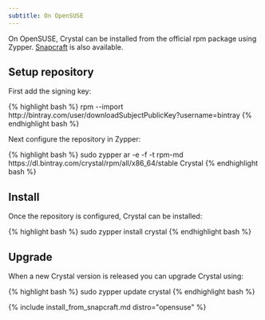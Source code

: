 ```yaml
---
subtitle: On OpenSUSE
---
```


On OpenSUSE, Crystal can be installed from the official rpm package using Zypper.
[Snapcraft](#snapcraft) is also available.

## Setup repository

First add the signing key:

<div class="code_section">
{% highlight bash %}
rpm --import http://bintray.com/user/downloadSubjectPublicKey?username=bintray
{% endhighlight bash %}
</div>

Next configure the repository in Zypper:

<div class="code_section">
{% highlight bash %}
sudo zypper ar -e -f -t rpm-md https://dl.bintray.com/crystal/rpm/all/x86_64/stable Crystal
{% endhighlight bash %}
</div>

## Install

Once the repository is configured, Crystal can be installed:

<div class="code_section">
{% highlight bash %}
sudo zypper install crystal
{% endhighlight bash %}
</div>

## Upgrade

When a new Crystal version is released you can upgrade Crystal using:

<div class="code_section">
{% highlight bash %}
sudo zypper update crystal
{% endhighlight bash %}
</div>

{% include install_from_snapcraft.md distro="opensuse" %}
